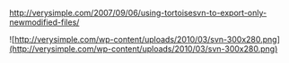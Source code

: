 http://verysimple.com/2007/09/06/using-tortoisesvn-to-export-only-newmodified-files/

![http://verysimple.com/wp-content/uploads/2010/03/svn-300x280.png](http://verysimple.com/wp-content/uploads/2010/03/svn-300x280.png)